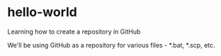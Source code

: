 # hello-world
Learning how to create a repository in GitHub

We'll be using GitHub as a repository for various files - *.bat, *.scp, etc.

